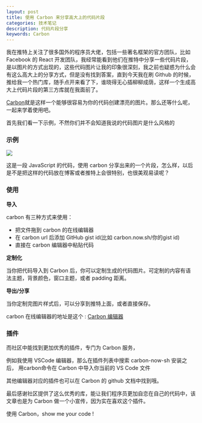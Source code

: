 ```yaml
---
layout: post
title: 使用 Carbon 来分享高大上的代码片段
categories: 技术笔记
description: 代码片段分享
keywords: Carbon
---
```


我在推特上关注了很多国外的程序员大佬，包括一些著名框架的官方团队，比如 Facebook 的 React 开发团队，我经常能看到他们在推特中分享一些代码片段，是以图片的方式出现的，这些代码图片让我的印象很深刻，我之前也疑惑为什么会有这么高大上的分享方式，但是没有找到答案，直到今天我在刷 Github 的时候，推给我一个热门库，随手点开来看了下，谁晓得无心插柳柳成荫，这样一个生成高大上代码片段的第三方库就在我面前了。

[Carbon](https://github.com/dawnlabs/carbon)就是这样一个能够很容易为你的代码创建漂亮的图片。那么还等什么呢，一起来学着使用吧。

首先我们看一下示例，不然你们并不会知道我说的代码图片是什么风格的

### 示例

![](https://user-images.githubusercontent.com/10369094/30791512-cb001438-a167-11e7-952b-f0f0e5c4499e.png)

这是一段 JavaScript 的代码，使用 carbon 分享出来的一个片段，怎么样，以后是不是把这样的代码放在博客或者推特上会很特别，也很美观易读呢？

### 使用

**导入**

carbon 有三种方式来使用：

- 把文件拖到 carbon 的在线编辑器
- 在 carbon url 后添加 GitHub gist id(比如 carbon.now.sh/你的gist id)
- 直接在 carbon 编辑器中粘贴代码

**定制化**

当你把代码导入到 Carbon 后，你可以定制生成的代码图片。可定制的内容有语法主题，背景颜色，窗口主题，或者 padding 距离。

**导出/分享**

当你定制完图片样式后，可以分享到推特上面，或者直接保存。

carbon 在线编辑器的地址是这个 : [Carbon 编辑器](https://carbon.now.sh/?bg=rgba(31%2C129%2C109%2C1)&t=night-owl&wt=none&l=auto&ds=true&dsyoff=20px&dsblur=68px&wc=true&wa=true&pv=56px&ph=56px&ln=true&fm=Hack&fs=14px&lh=143%25&si=false&es=2x&wm=false)

### 插件

而社区中能找到更加优秀的插件，专门为 Carbon 服务，

例如我使用 VSCode 编辑器，那么在插件列表中搜索 carbon-now-sh 安装之后， 用carbon命令在 Carbon 中导入你当前的 VS Code 文件

其他编辑器对应的插件也可以在 Carbon 的 github 文档中找到哦。

最后感谢社区提供了这么优秀的库，能让我们程序员更加自恋在自己的代码中，该文章也是为 Carbon 做一个小宣传，因为实在喜欢这个插件。

使用 Carbon，show me your code !
